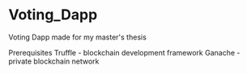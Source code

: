 # Voting_Dapp
Voting Dapp made for my master's thesis

Prerequisites
Truffle - blockchain development framework
Ganache - private blockchain network

